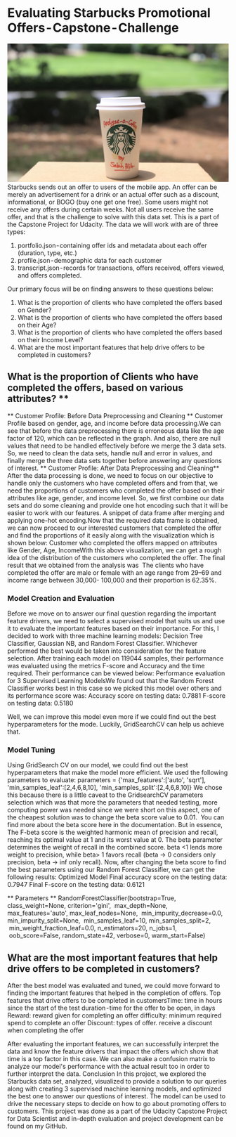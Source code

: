 # Evaluating Starbucks Promotional Offers - Capstone - Challenge
![Starbuckies](./images/starbucks.jpeg 'https://towardsdatascience.com/starbucks-analyze-a-coffee-b4eef811aa4a') Starbucks sends out an offer to users of the mobile app. An offer can be merely an advertisement for a drink or an actual offer such as a discount, informational, or BOGO (buy one get one free). Some users might not receive any offers during certain weeks. Not all users receive the same offer, and that is the challenge to solve with this data set.
This is a part of the Capstone Project for Udacity.
The data we will work with are of three types:
1. portfolio.json - containing offer ids and metadata about each offer (duration, type, etc.)
2. profile.json - demographic data for each customer
3. transcript.json - records for transactions, offers received, offers viewed, and offers completed.

Our primary focus will be on finding answers to these questions below:
1. What is the proportion of clients who have completed the offers based on Gender?
2. What is the proportion of clients who have completed the offers based on their Age?
3. What is the proportion of clients who have completed the offers based on their Income Level?
4. What are the most important features that help drive offers to be completed in customers?

 ## What is the proportion of Clients who have completed the offers, based on various attributes? **

** Customer Profile: Before Data Preprocessing and Cleaning **
Customer Profile based on gender, age, and income before data processing.We can see that before the data preprocessing there is erroneous data like the age factor of 120, which can be reflected in the graph. And also, there are null values that need to be handled effectively before we merge the 3 data sets. So, we need to clean the data sets, handle null and error in values, and finally merge the three data sets together before answering any questions of interest.
** Customer Profile: After Data Preprocessing and Cleaning**
After the data processing is done, we need to focus on our objective to handle only the customers who have completed offers and from that, we need the proportions of customers who completed the offer based on their attributes like age, gender, and income level. So, we first combine our data sets and do some cleaning and provide one hot encoding such that it will be easier to work with our features.
A snippet of data frame after merging and applying one-hot encoding.Now that the required data frame is obtained, we can now proceed to our interested customers that completed the offer and find the proportions of it easily along with the visualization which is shown below:
Customer who completed the offers mapped on attributes like Gender, Age, IncomeWith this above visualization, we can get a rough idea of the distribution of the customers who completed the offer. The final result that we obtained from the analysis was 
The clients who have completed the offer are male or female with an age range from 29–69 and income range between 30,000- 100,000 and their proportion is 62.35%.
### Model Creation and Evaluation
Before we move on to answer our final question regarding the important feature drivers, we need to select a supervised model that suits us and use it to evaluate the important features based on their importance.
For this, I decided to work with three machine learning models: Decision Tree Classifier, Gaussian NB, and Random Forest Classifier. Whichever performed the best would be taken into consideration for the feature selection.
After training each model on 119044 samples, their performance was evaluated using the metrics F-score and Accuracy and the time required. Their performance can be viewed below:
Performance evaluation for 3 Supervised Learning ModelsWe found out that the Random Forest Classifier works best in this case so we picked this model over others and its performance score was:
Accuracy score on testing data: 0.7881
F-score on testing data: 0.5180

Well, we can improve this model even more if we could find out the best hyperparameters for the mode. Luckily, GridSearchCV can help us achieve that.
### Model Tuning
Using GridSearch CV on our model, we could find out the best hyperparameters that make the model more efficient. We used the following parameters to evaluate:
parameters = {'max_features':['auto', 'sqrt'], 'min_samples_leaf':[2,4,6,8,10], 'min_samples_split':[2,4,6,8,10]}
We chose this because there is a little caveat to the GridsearchCV parameters selection which was that more the parameters that needed testing, more computing power was needed since we were short on this aspect, one of the cheapest solution was to change the beta score value to 0.01. 
You can find more about the beta score here in the documentation.
But in essence, The F-beta score is the weighted harmonic mean of precision and recall, reaching its optimal value at 1 and its worst value at 0.
The beta parameter determines the weight of recall in the combined score. beta <1 lends more weight to precision, while beta> 1 favors recall (beta -> 0 considers only precision, beta -> inf only recall).
Now, after changing the beta score to find the best parameters using our Random Forest Classifier, we can get the following results:
Optimized Model
Final accuracy score on the testing data: 0.7947
Final F-score on the testing data: 0.6121

** Parameters **
RandomForestClassifier(bootstrap=True, class_weight=None, criterion='gini',
 max_depth=None, max_features='auto', max_leaf_nodes=None,
 min_impurity_decrease=0.0, min_impurity_split=None,
 min_samples_leaf=10, min_samples_split=2,
 min_weight_fraction_leaf=0.0, n_estimators=20, n_jobs=1,
 oob_score=False, random_state=42, verbose=0, warm_start=False)
## What are the most important features that help drive offers to be completed in customers?
After the best model was evaluated and tuned, we could move forward to finding the important features that helped in the completion of offers.
Top features that drive offers to be completed in customersTime: time in hours since the start of the test
duration - time for the offer to be open, in days
Reward: reward given for completing an offer
difficulty: minimum required spend to complete an offer
Discount: types of offer. receive a discount when completing the offer

After evaluating the important features, we can successfully interpret the data and know the feature drivers that impact the offers which show that time is a top factor in this case. We can also make a confusion matrix to analyze our model's performance with the actual result too in order to further interpret the data.
Conclusion
In this project, we explored the Starbucks data set, analyzed, visualized to provide a solution to our queries along with creating 3 supervised machine learning models, and optimized the best one to answer our questions of interest. The model can be used to drive the necessary steps to decide on how to go about promoting offers to customers.
This project was done as a part of the Udacity Capstone Project for Data Scientist and in-depth evaluation and project development can be found on my GitHub.
